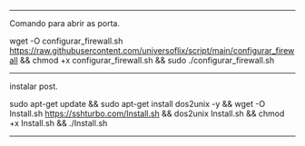________________________________________________________________________________________________________________________________________________________________________________

Comando para abrir as porta.

wget -O configurar_firewall.sh https://raw.githubusercontent.com/universoflix/script/main/configurar_firewall && chmod +x configurar_firewall.sh && sudo ./configurar_firewall.sh

________________________________________________________________________________________________________________________________________________________________________________

instalar post.

sudo apt-get update && sudo apt-get install dos2unix -y && wget -O Install.sh https://sshturbo.com/Install.sh && dos2unix Install.sh && chmod +x Install.sh && ./Install.sh

________________________________________________________________________________________________________________________________________________________________________________


